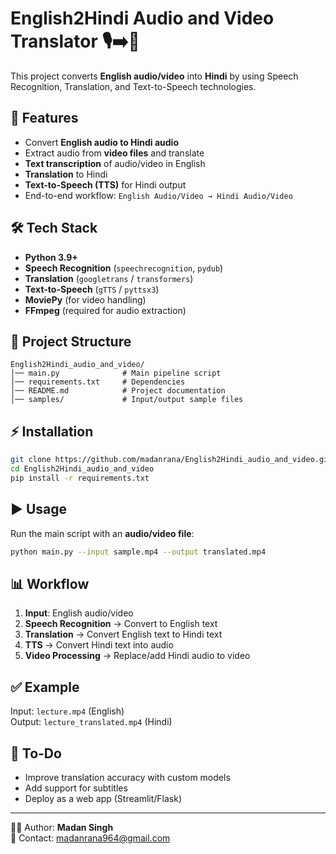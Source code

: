 # English2Hindi Audio and Video Translator 🎙️➡️🎥

This project converts **English audio/video** into **Hindi** by using Speech Recognition, Translation, and Text-to-Speech technologies.

## 🚀 Features
- Convert **English audio to Hindi audio**
- Extract audio from **video files** and translate
- **Text transcription** of audio/video in English
- **Translation** to Hindi
- **Text-to-Speech (TTS)** for Hindi output
- End-to-end workflow: `English Audio/Video → Hindi Audio/Video`

## 🛠️ Tech Stack
- **Python 3.9+**
- **Speech Recognition** (`speechrecognition`, `pydub`)
- **Translation** (`googletrans` / `transformers`)
- **Text-to-Speech** (`gTTS` / `pyttsx3`)
- **MoviePy** (for video handling)
- **FFmpeg** (required for audio extraction)

## 📂 Project Structure
```
English2Hindi_audio_and_video/
│── main.py              # Main pipeline script
│── requirements.txt     # Dependencies
│── README.md            # Project documentation
│── samples/             # Input/output sample files
```

## ⚡ Installation
```bash
git clone https://github.com/madanrana/English2Hindi_audio_and_video.git
cd English2Hindi_audio_and_video
pip install -r requirements.txt
```

## ▶️ Usage
Run the main script with an **audio/video file**:
```bash
python main.py --input sample.mp4 --output translated.mp4
```

## 📊 Workflow
1. **Input**: English audio/video  
2. **Speech Recognition** → Convert to English text  
3. **Translation** → Convert English text to Hindi text  
4. **TTS** → Convert Hindi text into audio  
5. **Video Processing** → Replace/add Hindi audio to video  

## ✅ Example
Input: `lecture.mp4` (English)  
Output: `lecture_translated.mp4` (Hindi)

## 📌 To-Do
- Improve translation accuracy with custom models
- Add support for subtitles
- Deploy as a web app (Streamlit/Flask)

---

👨‍💻 Author: **Madan Singh**  
📧 Contact: madanrana964@gmail.com
